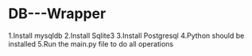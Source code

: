 # DB---Wrapper
1.Install mysqldb
2.Install Sqlite3
3.Install Postgresql
4.Python should be installed
5.Run the main.py file to do all operations
